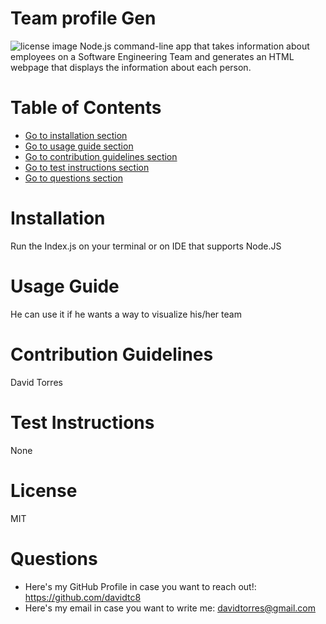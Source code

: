 # Team profile Gen
![license image](https://img.shields.io/badge/license-MIT-brightgreen.svg)
Node.js command-line app that takes information about employees on a Software Engineering Team and generates an HTML webpage that displays the information about each person.

# Table of Contents
- [Go to installation section](#-installation)
- [Go to usage guide section](#-usage-guide)
- [Go to contribution guidelines section](#-contribution-guidelines)
- [Go to test instructions section](#-test-instructions)
- [Go to questions section](#-questions)

# Installation
Run the Index.js on your terminal or on IDE that supports Node.JS

# Usage Guide
He can use it if he wants a way to visualize his/her team

# Contribution Guidelines
David Torres

# Test Instructions
None

# License
MIT

# Questions
- Here's my GitHub Profile in case you want to reach out!: https://github.com/davidtc8
- Here's my email in case you want to write me: davidtorres@gmail.com

